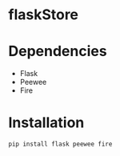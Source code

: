# flaskStore

# Dependencies
- Flask
- Peewee
- Fire

# Installation

```
pip install flask peewee fire
```
